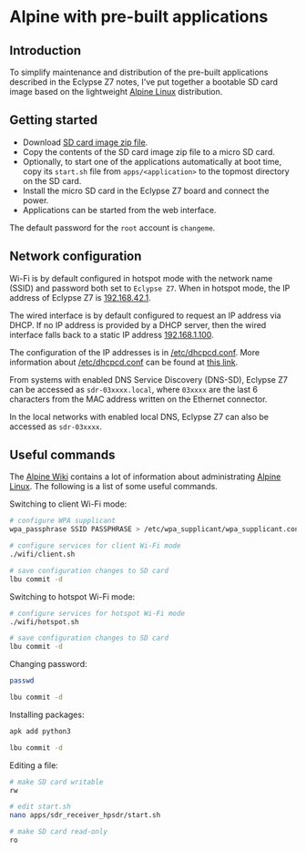 # Alpine with pre-built applications

## Introduction

To simplify maintenance and distribution of the pre-built applications described in the Eclypse Z7 notes, I've put together a bootable SD card image based on the lightweight [Alpine Linux](https://alpinelinux.org) distribution.

## Getting started

- Download [SD card image zip file]($release_image$).
- Copy the contents of the SD card image zip file to a micro SD card.
- Optionally, to start one of the applications automatically at boot time, copy its `start.sh` file from `apps/<application>` to the topmost directory on the SD card.
- Install the micro SD card in the Eclypse Z7 board and connect the power.
- Applications can be started from the web interface.

The default password for the `root` account is `changeme`.

## Network configuration

Wi-Fi is by default configured in hotspot mode with the network name (SSID) and password both set to `Eclypse Z7`. When in hotspot mode, the IP address of Eclypse Z7 is [192.168.42.1](http://192.168.42.1).

The wired interface is by default configured to request an IP address via DHCP. If no IP address is provided by a DHCP server, then the wired interface falls back to a static IP address [192.168.1.100](http://192.168.1.100).

The configuration of the IP addresses is in [/etc/dhcpcd.conf]($source$/alpine/etc/dhcpcd.conf). More information about [/etc/dhcpcd.conf]($source$/alpine/etc/dhcpcd.conf) can be found at [this link](https://www.mankier.com/5/dhcpcd.conf).

From systems with enabled DNS Service Discovery (DNS-SD), Eclypse Z7 can be accessed as `sdr-03xxxx.local`, where `03xxxx` are the last 6 characters from the MAC address written on the Ethernet connector.

In the local networks with enabled local DNS, Eclypse Z7 can also be accessed as `sdr-03xxxx`.

## Useful commands

The [Alpine Wiki](https://wiki.alpinelinux.org) contains a lot of information about administrating [Alpine Linux](https://alpinelinux.org). The following is a list of some useful commands.

Switching to client Wi-Fi mode:

```bash
# configure WPA supplicant
wpa_passphrase SSID PASSPHRASE > /etc/wpa_supplicant/wpa_supplicant.conf

# configure services for client Wi-Fi mode
./wifi/client.sh

# save configuration changes to SD card
lbu commit -d
```

Switching to hotspot Wi-Fi mode:

```bash
# configure services for hotspot Wi-Fi mode
./wifi/hotspot.sh

# save configuration changes to SD card
lbu commit -d
```

Changing password:

```bash
passwd

lbu commit -d
```

Installing packages:

```bash
apk add python3

lbu commit -d
```

Editing a file:

```bash
# make SD card writable
rw

# edit start.sh
nano apps/sdr_receiver_hpsdr/start.sh

# make SD card read-only
ro
```
